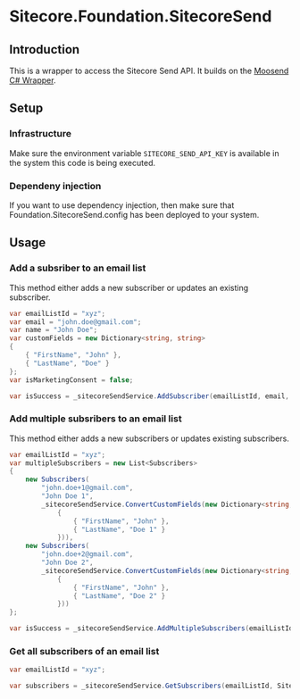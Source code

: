 # Sitecore.Foundation.SitecoreSend

## Introduction

This is a wrapper to access the Sitecore Send API. It builds on the [Moosend C# Wrapper](https://github.com/moosend/api-wrappers-dotnet).

## Setup

### Infrastructure

Make sure the environment variable `SITECORE_SEND_API_KEY` is available in the system this code is being executed.

### Dependeny injection

If you want to use dependency injection, then make sure that Foundation.SitecoreSend.config has been deployed to your system.

## Usage

### Add a subsriber to an email list

This method either adds a new subscriber or updates an existing subscriber.

```cs
var emailListId = "xyz";
var email = "john.doe@gmail.com";
var name = "John Doe";
var customFields = new Dictionary<string, string>
{
	{ "FirstName", "John" },
	{ "LastName", "Doe" }
};
var isMarketingConsent = false;

var isSuccess = _sitecoreSendService.AddSubscriber(emailListId, email, name, customFields, isMarketingConsent);
```

### Add multiple subsribers to an email list

This method either adds a new subscribers or updates existing subscribers.

```cs
var emailListId = "xyz";
var multipleSubscribers = new List<Subscribers>
{
	new Subscribers(
		"john.doe+1@gmail.com", 
		"John Doe 1", 
		_sitecoreSendService.ConvertCustomFields(new Dictionary<string, string>
			{
				{ "FirstName", "John" },
				{ "LastName", "Doe 1" }
			})),
	new Subscribers(
		"john.doe+2@gmail.com", 
		"John Doe 2", 
		_sitecoreSendService.ConvertCustomFields(new Dictionary<string, string>
			{
				{ "FirstName", "John" },
				{ "LastName", "Doe 2" }
			}))
};

var isSuccess = _sitecoreSendService.AddMultipleSubscribers(emailListId, subscribers);
```

### Get all subscribers of an email list

```cs
var emailListId = "xyz";

var subscribers = _sitecoreSendService.GetSubscribers(emailListId, Sitecore.Foundation.SitecoreSend.Model.SubscriberStatus.Subscribed);
```